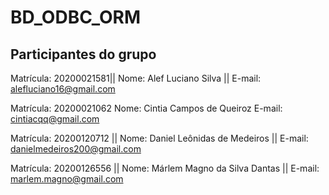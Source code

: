 # BD_ODBC_ORM

## Participantes do grupo 
Matrícula: 20200021581||
Nome: Alef Luciano Silva ||
E-mail: alefluciano16@gmail.com

Matrícula: 20200021062
Nome: Cintia Campos de Queiroz
E-mail: cintiacqq@gmail.com

Matrícula: 20200120712 ||
Nome: Daniel Leônidas de Medeiros ||
E-mail: danielmedeiros200@gmail.com

Matrícula: 20200126556 ||
Nome: Márlem Magno da Silva Dantas ||
E-mail: marlem.magno@gmail.com 



